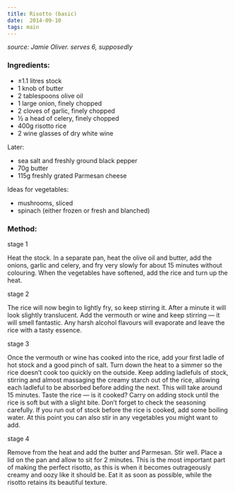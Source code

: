 ```yaml
---
title: Risotto (basic)
date:  2014-09-10
tags: main
---
```


*source: Jamie Oliver. serves 6, supposedly*

### Ingredients:

-   ±1.1 litres stock
-   1 knob of butter
-   2 tablespoons olive oil
-   1 large onion, finely chopped
-   2 cloves of garlic, finely chopped
-   ½ a head of celery, finely chopped
-   400g risotto rice
-   2 wine glasses of dry white wine

Later:

-   sea salt and freshly ground black pepper
-   70g butter
-   115g freshly grated Parmesan cheese

Ideas for vegetables:

-   mushrooms, sliced
-   spinach (either frozen or fresh and blanched)

### Method:

stage 1

Heat the stock. In a separate pan, heat the olive oil and butter, add
the onions, garlic and celery, and fry very slowly for about 15 minutes
without colouring. When the vegetables have softened, add the rice and
turn up the heat.

stage 2

The rice will now begin to lightly fry, so keep stirring it. After a
minute it will look slightly translucent. Add the vermouth or wine and
keep stirring — it will smell fantastic. Any harsh alcohol flavours will
evaporate and leave the rice with a tasty essence.

stage 3

Once the vermouth or wine has cooked into the rice, add your first ladle
of hot stock and a good pinch of salt. Turn down the heat to a simmer so
the rice doesn’t cook too quickly on the outside. Keep adding ladlefuls
of stock, stirring and almost massaging the creamy starch out of the
rice, allowing each ladleful to be absorbed before adding the next. This
will take around 15 minutes. Taste the rice — is it cooked? Carry on
adding stock until the rice is soft but with a slight bite. Don’t forget
to check the seasoning carefully. If you run out of stock before the
rice is cooked, add some boiling water. At this point you can also stir
in any vegetables you might want to add.

stage 4

Remove from the heat and add the butter and Parmesan. Stir well. Place a
lid on the pan and allow to sit for 2 minutes. This is the most
important part of making the perfect risotto, as this is when it becomes
outrageously creamy and oozy like it should be. Eat it as soon as
possible, while the risotto retains its beautiful texture.

